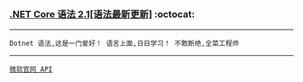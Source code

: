 ### [.NET Core 语法 2.1[语法最新更新]](#top) <b id="top"></b>  :octocat:

----
`Dotnet 语法,这是一门爱好！ 语言上面,日日学习！ 不敢断绝,全菜工程师`



----
[`微软官网 API`](https://github.com/kickgod/Windows)
